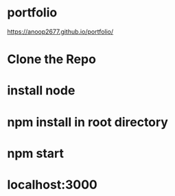 # portfolio
https://anoop2677.github.io/portfolio/

# Clone the Repo
# install node
# npm install in root directory
# npm start
# localhost:3000
